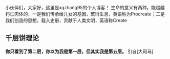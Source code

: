 小伙伴们，大家好，这里是xgzhang95的个人博客！
生命的意义有两种。能超越朽亡肉体的，一是我们传承给儿女的基因，繁衍生息，英语称为Procreate；二是我们创造的思想，载入史册，贡献于人类文明，英语称Create

## 千层饼理论

**你只看到了第二层，你以为我是第一层，但其实我是第五层。**
引自[大司马]
